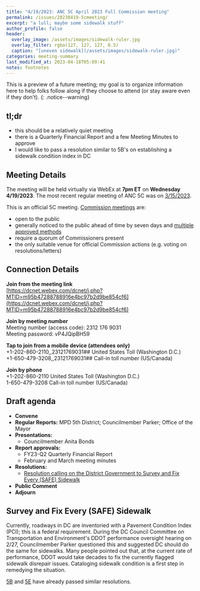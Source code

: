 ```yaml
---
title: "4/19/2023: ANC 5C April 2023 Full Commission meeting"
permalink: /issues/20230419-5cmeeting/
excerpt: "a lull; maybe some sidewalk stuff"
author_profile: false
header:
  overlay_image: /assets/images/sidewalk-ruler.jpg
  overlay_filter: rgba(127, 127, 127, 0.5)
  caption: "[uneven sidewalk](/assets/images/sidewalk-ruler.jpg)"
categories: meeting-summary
last_modified_at: 2023-04-18T05:09:41
notes: footnotes
---
```

This is a preview of a future meeting; my goal is to organize information here to help folks follow along if they choose to attend (or stay aware even if they don't).
{: .notice--warning}

## tl;dr
- this should be a relatively quiet meeting
- there is a Quarterly Financial Report and a few Meeting Minutes to approve
- I would like to pass a resolution similar to 5B's on establishing a sidewalk condition index in DC

## Meeting Details
The meeting will be held virtually via WebEx at **7pm ET** on **Wednesday 4/19/2023**. The most recent regular meeting of ANC 5C was on [3/15/2023](/issues/20220315-5cmeeting/).

This is an official 5C meeting. [Commission meetings](https://code.dccouncil.gov/us/dc/council/code/sections/1-309.11#(b)(1)) are:
- open to the public
- generally noticed to the public ahead of time by seven days and [multiple approved methods](https://code.dccouncil.gov/us/dc/council/code/sections/1-309.11#(c))
- require a quorum of Commissioners present
- the only suitable venue for official Commission actions (e.g. voting on resolutions/letters)

## Connection Details
**Join from the meeting link**<br/>
[https://dcnet.webex.com/dcnet/j.php?MTID=m95b47288788916e4bc97b2d9be854cf6](https://dcnet.webex.com/dcnet/j.php?MTID=m95b47288788916e4bc97b2d9be854cf6)

**Join by meeting number**<br/>
Meeting number (access code): 2312 176 9031<br/>
Meeting password: vP4JQipBH59

**Tap to join from a mobile device (attendees only)**<br/>
+1-202-860-2110,,23121769031## United States Toll (Washington D.C.)<br/>
+1-650-479-3208,,23121769031## Call-in toll number (US/Canada)

**Join by phone**<br/>
+1-202-860-2110 United States Toll (Washington D.C.)<br/>
1-650-479-3208 Call-in toll number (US/Canada)

## Draft agenda
- **Convene**
- **Regular Reports:** MPD 5th District; Councilmember Parker; Office of the Mayor
- **Presentations:**
  - Councilmember Anita Bonds
- **Report approvals:**
  - FY23-Q2 Quarterly Financial Report
  - February and March meeting minutes
- **Resolutions:**
  - [Resolution calling on the District Government to Survey and Fix Every (SAFE) Sidewalk](/assets/documents/5C-SAFE.pdf)
- **Public Comment**
- **Adjourn**

## Survey and Fix Every (SAFE) Sidewalk
Currently, roadways in DC are inventoried with a Pavement Condition Index (PCI); this is a federal requirement. During the DC Council Committee on Transportation and Environment's DDOT performance oversight hearing on 2/27, Councilmember Parker questioned this and suggested DC should do the same for sidewalks. Many people pointed out that, at the current rate of performance, DDOT would take decades to fix the currently flagged sidewalk disrepair issues. Cataloging sidewalk condition is a first step in remedying the situation.

[5B](https://drive.google.com/file/d/1OT2MZqgoZ9kO5i37YpNzQoBfoXyUh2Ws/view) and [5E](https://resolutions.anc.dc.gov/AttachmentsFiles/25/ANC%205E%20Resolution%20No.%202023-0002%20RI%20Avenue%20and%20N%20Cap%20Sidewalks_TM_20230330051938PM.pdf) have already passed similar resolutions.